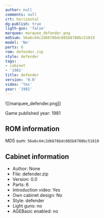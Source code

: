 ```yaml
---
author: null
comments: null
crt: horizontal
dg-publish: true
ligth-gun: 'false'
marquee: marquee_defender.png
md5sum: 56a6c44c2d6678bdc085b8780bc51819
model: 'No'
parts: 6
rom: defender.zip
style: defender
tags:
- cabinet
- '1981'
title: defender
version: '0.0'
video: 'Yes'
year: '1981'
---
```


![[marquee_defender.png]]

Game published year: 1981

## ROM information

MD5 sum: `56a6c44c2d6678bdc085b8780bc51819` 

## Cabinet information

- Author: None
- File: defender.zip
- Version: 0.0
- Parts: 6
- Introduction video: Yes
- Own cabinet design: No
- Style: defender
- Light guns: no
- AGEBasic enabled: no

